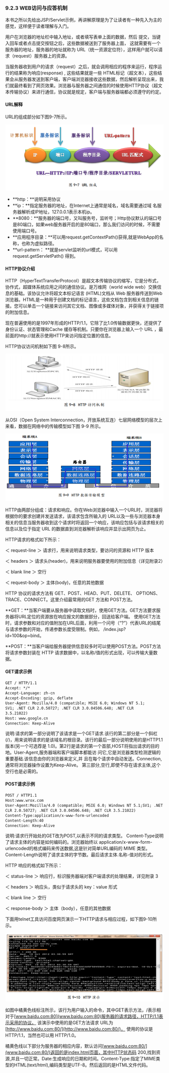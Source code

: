 ### 9.2.3 WEB访问与应答机制

本书之所以先给出JSP/Servlet示例，再讲解原理是为了让读者有一种先入为主的感觉，这样便于读者理解与入门。

用户在浏览器的地址栏中输入地址，或者填写表单上面的数据，然后 提交，当键入回车或者点击提交按钮之后，这些数据被送到了服务器上面， 这就需要有一个服务器的地址，服务器的地址就称为 URL（统一资源定位符），这样用户就可以请求（request）服务器上的资源。

当服务器收到用户的请求（request）之后，就会调用相应的程序来运行，程序运行的结果称为响应\(response\) , 这些结果就是一些 HTML标记（超文本），这些结果会从服务器发送到客户端，客户端浏览器接收这些数据，然后解析呈现出来，我们就最终看到了网页效果。浏览器与服务器之间通信的时候使用HTTP协议（超文本传输协议）来进行通信，协议就是规定，客户端与服务器端都必须遵守的约定。

#### URL解释

URL的组成部分如下图9-7所示。

![](/assets/9-7.png)

* **http：**说明采用协议
* **ip：**指定服务器的地址，在Internet上通常是域名，域名需要通过域 名服务器解析成IP地址，127.0.0.1表示本机ip。 
* **8080：**服务器的端口号，又叫服务号，监听号；Http协议默认的端口号是80端口，如果web服务器开启的是80端口，那么我们访问的时候，不需要使用端口号。 
* **应用程序目录：**可以用request.getContextPath\(\)获得,就是WebApp的名称，也称为虚拟路径。 
* **url-pattern： **就是servlet监听的url模式，可以用request.getServletPath\(\) 得到。

#### HTTP协议介绍

HTTP（HyperTextTransferProtocol）是超文本传输协议的缩写，它是分布式，协作式，超媒体系统应用之间的通信协议。是万维网（world wide web）交换信息的基础。该协议允许将超文本标记语言 \(HTML\)文档从 Web 服务器传送到Web浏览器。HTML是一种用于创建文档的标记语言，这些文档包含到相关信息的链接。您可以单击一个链接来访问其它文档、图像或多媒体对象，并获得关于链接项的附加信息。 

现在普遍使用的是1997年形成的HTTP/1.1，它除了比1.0传输数据更快，还提供了身份认证、状态管理和Cache 缓存等机制。只要你在浏览器上输入一个 URL ，最前面的http://就表示使用HTTP来访问指定位置的信息。 

HTTP协议访问机制如下图 9-8所示。

![](/assets/9-8.png)

从OSI（Open System Interconnection，开放系统互连）七层网络模型的层次上来看，数据在网络中的传输模型如下图 9-9 所示。

![](/assets/9-9.png)

HTTP由两部分组成：请求和响应。你在Web浏览器中输入一个URL时，浏览器将根据你的要求创建并发送请求，该请求包含所输入的 URL以及一些与浏览器本身相关的信息当服务器收到这个请求时将返回一个响应，该响应包括与该请求相关的信息以及位于指定 URL 的数据直到浏览器解析该响应并显示出网页为止。

HTTP请求的格式如下所示：

＜ request-line ＞ 请求行，用来说明请求类型，要访问的资源和 HTTP 版本 

＜ headers ＞ 请求头\(header\)，用来说明服务器要使用的附加信息（详见附录2） 

＜ blank line ＞ 空行 

＜ request-body ＞ 主体\(body\)，任意的其他数据

HTTP 协议的请求方法有 GET、POST、HEAD、PUT、DELETE、 OPTIONS、TRACE、CONNECT。这里介绍最常用的GET 方法和 POST方法。

**GET：**当客户端要从服务器中读取文档时，使用GET方法。GET方法要求服务器将URL定位的资源放在响应报文的数据部分，回送给客户端。 使用GET方法时，请求参数和对应的值附加在URL后面，利用一个问号（“?”）代表URL的结尾与请求参数的开始，传递参数长度受限制。例如， /index.jsp?id=100&op=bind。 

**POST：**当客户端给服务器提供信息较多时可以使用POST方法。POST方法将请求参数封装在 HTTP 请求数据中，以名称/值的形式出现，可以传输大量数据。

#### GET请求示例

```
GET / HTTP/1.1
Accept: */*
Accept-Language: zh-cn
Accept-Encoding: gzip, deflate
User-Agent: Mozilla/4.0 (compatible; MSIE 6.0; Windows NT 5.1;
SV1; .NET CLR 2.0.50727; .NET CLR 3.0.04506.648; .NET CLR
3.5.21022)
Host: www.google.cn
Connection: Keep-Alive
```

说明:请求的第一部分说明了该请求是一个GET请求.该行的第二部分是一个斜杠\(/\)，用来说明请求的是该域名的根目录。该行的最后一部分说明使用的是HTTP1.1版本\(另一个可选荐是 1.0\)。第2行是请求的第一个首部,HOST将指出请求的目的地。User-Agent,服务器端和客户端脚本都能访 问它,它是浏览器类型检测逻辑的重要基础.该信息由你的浏览器来定义,并 且在每个请求中自动发送。Connection,通常将浏览器操作设置为Keep-Alive。 第三部分,空行,即使不存在请求主体,这个空行也是必需的。

#### POST请求示例

```
POST / HTTP1.1
Host:www.wrox.com
User-Agent:Mozilla/4.0 (compatible; MSIE 6.0; Windows NT 5.1;SV1; .NET CLR 2.0.50727; .NET CLR 3.0.04506.648; .NET CLR 3.5.21022)
Content-Type:application/x-www-form-urlencoded
Content-Length:40
Connection: Keep-Alive
```

说明:请求行开始处的GET改为POST,以表示不同的请求类型。 Content-Type说明了请求主体的内容是如何编码的。浏览器始终以 application/x-www-form-urlencoded的格式编码来传送数据,这是针对简单URL编码的 MIME 类型。Content-Length说明了请求主体的字节数。最后请求主体.名称-值对的形式。

 HTTP 响应的格式如下所示：

＜ status-line ＞ 响应行，标识服务器端对客户端请求的处理结果，详见附录 3 

＜ headers ＞ 响应头，类似于请求头的 key：value 形式 

＜ blank line ＞ 空行 

＜ response-body ＞ 主体（body），任意的其他数据

 下面用telnet工具访问百度网页演示一下HTTP请求与相应过程，如下图9-10所示。

![](/assets/9-10.png)

如图中橘黄色线标注所示，该行为用户输入的命令，其中GET表示方法，/表示相对于[www.baidu.com:80](www.baidu.com:80)服务器的请求路径，HTTP/1.1表示采用的协议。 该演示中使用的是GET方法请求 URL为[http://www.baidu.com:80/](http://www.baidu.com:80/)， 使用的协议是HTTP/1.1，当然也可以用 HTTP/1.0。

橘黄色线以下部分为服务器的相应内容，默认访问[www.baidu.com:80/](www.baidu.com:80/)返回的是index.html页面，其中HTTP状态码 200,找到资源,并且一切正常。Date:生成响应的日期和时间。Content-Type:指定了MIME类型的HTML\(text/html\),编码类型是UTF-8。然后返回的是HTML文件代码。


